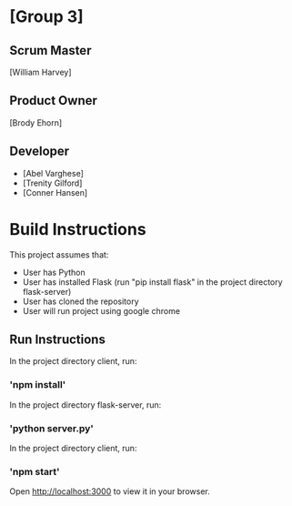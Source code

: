 # [Group 3]
## Scrum Master
[William Harvey]
## Product Owner
[Brody Ehorn]
## Developer
- [Abel Varghese]
- [Trenity Gilford]
- [Conner Hansen]

# Build Instructions

This project assumes that:
- User has Python
- User has installed Flask (run "pip install flask" in the project directory flask-server)
- User has cloned the repository
- User will run project using google chrome

## Run Instructions

In the project directory client, run:

### 'npm install'

In the project directory flask-server, run:

### 'python server.py'

In the project directory client, run:

### 'npm start'

Open [http://localhost:3000](http://localhost:3000) to view it in your browser.
